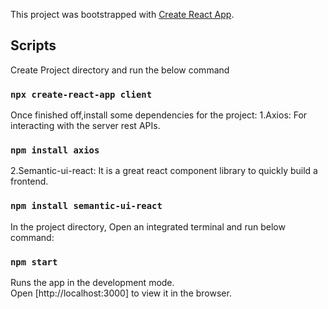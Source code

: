 This project was bootstrapped with [Create React App](https://github.com/facebook/create-react-app).

## Scripts

Create Project directory and run the below command

### `npx create-react-app client`

Once finished off,install some dependencies for the project:
1.Axios: For interacting with the server rest APIs.

### `npm install axios`

2.Semantic-ui-react: It is a great react component library to quickly build a frontend.

### `npm install semantic-ui-react`

In the project directory, Open an integrated terminal and run below command:

### `npm start`

Runs the app in the development mode.<br/>
Open [http://localhost:3000] to view it in the browser.

